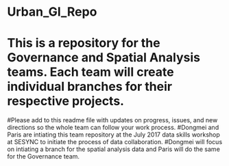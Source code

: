 # Urban_GI_Repo
# This is a repository for the Governance and Spatial Analysis teams. Each team will create individual branches for their respective projects.
#Please add to this readme file with updates on progress, issues, and new directions so the whole team can follow your work process.
#Dongmei and Paris are intiating this team repository at the July 2017 data skills workshop at SESYNC to initiate the process of data collaboration.
#Dongmei will focus on intiating a branch for the spatial analysis data and Paris will do the same for the Governance team. 

